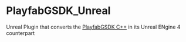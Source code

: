# PlayfabGSDK_Unreal
Unreal Plugin that converts the [PlayfabGSDK C++](https://github.com/PlayFab/gsdk) in its Unreal ENgine 4 counterpart
